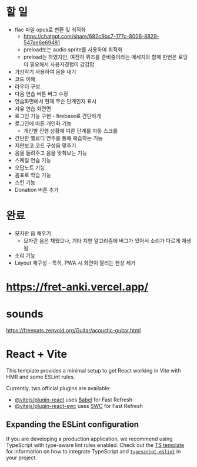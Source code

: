 # 할 일

- flac 파일 opus로 변환 및 최적화
  - https://chatgpt.com/share/682c9bc7-177c-8006-8829-547ae6e69481
  - preload또는 audio sprite를 사용하여 최적화
  - preload는 하였지만, 여전히 퀴즈를 준비중이라는 메세지와 함께 한번은 로딩이 필요해서 사용자경험이 갑갑함
- 가상악기 사용하여 음을 내기
- 코드 이해
- 라우터 구성
- 다음 연습 버튼 버그 수정
- 연습화면에서 현재 무슨 단계인지 표시
- 자유 연습 화면면
- 로그인 기능 구현 - firebase로 간단하게
- 로그인에 따른 개인화 기능
  - 개인별 진행 상황에 따른 단계를 자동 스크롤
- 간단한 멜로디 연주를 통해 복습하는 기능
- 지판보고 코드 구성음 맞추기
- 음을 들려주고 음을 맞춰보는 기능
- 스케일 연습 기능
- 오답노트 기능
- 음표로 학습 기능
- 스킨 기능
- Donation 버튼 추가

# 완료

- 모자란 음 채우기
  - 모자란 음은 채웠으나, 기타 지판 알고리즘에 버그가 있어서 소리가 다르게 재생됨
- 소리 기능
- Layout 재구성 - 특히, PWA 시 화면이 잘리는 현상 제거

# https://fret-anki.vercel.app/

# sounds

https://freepats.zenvoid.org/Guitar/acoustic-guitar.html

# React + Vite

This template provides a minimal setup to get React working in Vite with HMR and some ESLint rules.

Currently, two official plugins are available:

- [@vitejs/plugin-react](https://github.com/vitejs/vite-plugin-react/blob/main/packages/plugin-react) uses [Babel](https://babeljs.io/) for Fast Refresh
- [@vitejs/plugin-react-swc](https://github.com/vitejs/vite-plugin-react/blob/main/packages/plugin-react-swc) uses [SWC](https://swc.rs/) for Fast Refresh

## Expanding the ESLint configuration

If you are developing a production application, we recommend using TypeScript with type-aware lint rules enabled. Check out the [TS template](https://github.com/vitejs/vite/tree/main/packages/create-vite/template-react-ts) for information on how to integrate TypeScript and [`typescript-eslint`](https://typescript-eslint.io) in your project.
